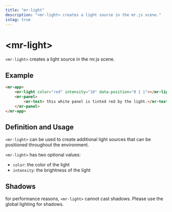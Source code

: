 ```yaml
---
title: "mr-light"
description: "<mr-light> creates a light source in the mr.js scene."
istag: true
---
```

# &lt;mr-light&gt;

`<mr-light>` creates a light source in the mr.js scene.

## Example

```html
<mr-app>
    <mr-light color="red" intensity="10" data-position="0 1 1"></mr-light>
    <mr-panel>
        <mr-text> this white panel is tinted red by the light.</mr-text>
    </mr-panel>
</mr-app>
```

## Definition and Usage

`<mr-light>` can be used to create additional light sources that can be positioned throughout the environment.

`<mr-light>` has two optional values:

* `color`: the color of the light
* `intensity`: the brightness of the light

## Shadows

for performance reasons, `<mr-light>` cannot cast shadows. Please use the global lighting for shadows.

